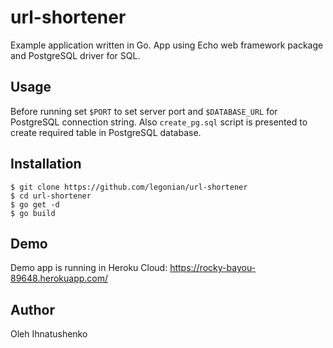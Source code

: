 # url-shortener

Example application written in Go. App using Echo web framework package and
PostgreSQL driver for SQL.

## Usage

Before running set ``$PORT`` to set server port and ``$DATABASE_URL`` for
PostgreSQL connection string. Also ``create_pg.sql`` script is presented to
create required table in PostgreSQL database.

## Installation

```
$ git clone https://github.com/legonian/url-shortener
$ cd url-shortener
$ go get -d
$ go build
```

## Demo

Demo app is running in Heroku Cloud:
https://rocky-bayou-89648.herokuapp.com/

## Author

Oleh Ihnatushenko